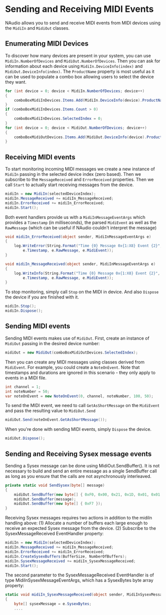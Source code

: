 # Sending and Receiving MIDI Events

NAudio allows you to send and receive MIDI events from MIDI devices using the `MidiIn` and `MidiOut` classes.

## Enumerating MIDI Devices

To discover how many devices are present in your system, you can use `MidiIn.NumberOfDevices` and `MidiOut.NumberOfDevices`. Then you can ask for information about each device using `MidiIn.DeviceInfo(index)` and `MidiOut.DeviceInfo(index)`. The `ProductName` property is most useful as it can be used to populate a combo box allowing users to select the device they want.

```c#
for (int device = 0; device < MidiIn.NumberOfDevices; device++)
{
    comboBoxMidiInDevices.Items.Add(MidiIn.DeviceInfo(device).ProductName);
}
if (comboBoxMidiInDevices.Items.Count > 0)
{
    comboBoxMidiInDevices.SelectedIndex = 0;
}
for (int device = 0; device < MidiOut.NumberOfDevices; device++)
{
    comboBoxMidiOutDevices.Items.Add(MidiOut.DeviceInfo(device).ProductName);
}
```

## Receiving MIDI events

To start monitoring incoming MIDI messages we create a new instance of `MidiIn` passing in the selected device index (zero based). Then we subscribe to the `MessageReceived` and `ErrorReceived` properties. Then we call `Start` to actually start receiving messages from the device.

```c#
midiIn = new MidiIn(selectedDeviceIndex);
midiIn.MessageReceived += midiIn_MessageReceived;
midiIn.ErrorReceived += midiIn_ErrorReceived;
midiIn.Start();
```

Both event handlers provide us with a `MidiInMessageEventArgs` which provides a `Timestamp` (in milliseconds), the parsed `MidiEvent` as well as the `RawMessage` (which can be useful if NAudio couldn't interpret the message)

```c#
void midiIn_ErrorReceived(object sender, MidiInMessageEventArgs e)
{
    log.WriteError(String.Format("Time {0} Message 0x{1:X8} Event {2}",
        e.Timestamp, e.RawMessage, e.MidiEvent));
}

void midiIn_MessageReceived(object sender, MidiInMessageEventArgs e)
{
    log.WriteInfo(String.Format("Time {0} Message 0x{1:X8} Event {2}",
        e.Timestamp, e.RawMessage, e.MidiEvent));
}
```

To stop monitoring, simply call `Stop` on the MIDI in device. And also `Dispose` the device if you are finished with it.

```c#
midiIn.Stop();
midiIn.Dispose();
```

## Sending MIDI events

Sending MIDI events makes use of `MidiOut`. First, create an instance of `MidiOut` passing in the desired device number:

```c#
midiOut = new MidiOut(comboBoxMidiOutDevices.SelectedIndex);
```

Then you can create any MIDI messages using classes derived from `MidiEvent`. For example, you could create a `NoteOnEvent`. Note that timestamps and durations are ignored in this scenario - they only apply to events in a MIDI file.

```c#
int channel = 1;
int noteNumber = 50;
var noteOnEvent = new NoteOnEvent(0, channel, noteNumber, 100, 50);
```

To send the MIDI event, we need to call `GetAsShortMessage` on the `MidiEvent` and pass the resulting value to `MidiOut.Send`

```c#
midiOut.Send(noteOnEvent.GetAsShortMessage());
```

When you're done with sending MIDI events, simply `Dispose` the device.

```c#
midiOut.Dispose();
```

## Sending and Receiving Sysex message events

Sending a Sysex message can be done using MidiOut.SendBuffer(). It is not necessary to build and send an entire message as a single SendBuffer call as long as you ensure that the calls are not asynchronously interleaved.
```c#
private static void SendSysex(byte[] message)
{
    midiOut.SendBuffer(new byte[] { 0xF0, 0x00, 0x21, 0x1D, 0x01, 0x01 });
    midiOut.SendBuffer(message);
    midiOut.SendBuffer(new byte[] { 0xF7 });
}
```

Receiving Sysex messages requires two actions in addition to the midiIn handling above: (1) Allocate a number of buffers each large enough to receive an expected Sysex message from the device. (2) Subscribe to the SysexMessageReceived EventHandler property:
```c#
midiIn = new MidiIn(selectedDeviceIndex);
midiIn.MessageReceived += midiIn_MessageReceived;
midiIn.ErrorReceived += midiIn_ErrorReceived;
midiIn.CreateSysexBuffers(BufferSize, NumberOfBuffers);
midiIn.SysexMessageReceived += midiIn_SysexMessageReceived;
midiIn.Start();
```

The second parameter to the SysexMessageReceived EventHandler is of type MidiInSysexMessageEventArgs, which has a SysexBytes byte array property:
```c#
static void midiIn_SysexMessageReceived(object sender, MidiInSysexMessageEventArgs e)
{
    byte[] sysexMessage = e.SysexBytes;
    ....
```
